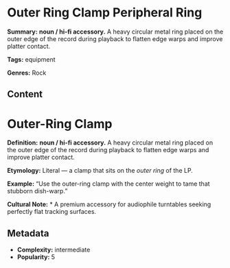 # Outer Ring Clamp Peripheral Ring

**Summary:** **noun / hi-fi accessory.** A heavy circular metal ring placed on the outer edge of the record during playback to flatten edge warps and improve platter contact.

**Tags:** equipment

**Genres:** Rock

## Content

# Outer-Ring Clamp

**Definition:** **noun / hi-fi accessory.** A heavy circular metal ring placed on the outer edge of the record during playback to flatten edge warps and improve platter contact.

**Etymology:** Literal — a clamp that sits on the *outer ring* of the LP.

**Example:** “Use the outer-ring clamp with the center weight to tame that stubborn dish-warp.”

**Cultural Note:** * A premium accessory for audiophile turntables seeking perfectly flat tracking surfaces.

## Metadata

- **Complexity:** intermediate
- **Popularity:** 5
